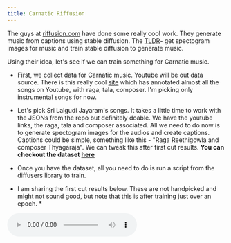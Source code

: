 ```yaml
---
title: Carnatic Riffusion
---
```



The guys at <a href="https://www.riffusion.com/" target="_blank">riffusion.com</a> have done some really cool work. They generate music from captions using stable diffusion. The <a href="http://riffusion.com/about" target="_blank">TLDR</a>- get spectogram images for music and train stable diffusion to generate music. 

Using their idea, let's see if we can train something for Carnatic music. 

* First, we collect data for Carnatic music. Youtube will be out data source. There is this really cool <a href="https://ramanarunachalam.github.io/Music/Carnatic/carnatic.html" target="_blank">site</a> which has annotated almost all the songs on Youtube, with raga, tala, composer. I'm picking only instrumental songs for now. 
* Let's pick Sri Lalgudi Jayaram's songs. It takes a little time to work with the JSONs from the repo but definitely doable. We have the youtube links, the raga, tala and composer associated. All we need to do now is to generate spectogram images for the audios and create captions. Captions could be simple, something like this - "Raga Reethigowla and composer Thyagaraja". We can tweak this after first cut results. **You can checkout the dataset <a href="https://docs.google.com/spreadsheets/d/1C5m6KgOA8-IKaWVPknIMQNuZYGaSM-XF/edit?usp=sharing&ouid=112760685178093584686&rtpof=true&sd=true" target="_blank">here</a>**
* Once you have the dataset, all you need to do is run a script from the diffusers library to train. 

* I am sharing the first cut results below. These are not handpicked and might not sound good, but note that this is after training just over an epoch. 
  *

<audio controls>
  <source src="horse.mp3" type="audio/mpeg">
</audio>
